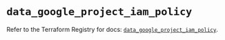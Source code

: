 # `data_google_project_iam_policy`

Refer to the Terraform Registry for docs: [`data_google_project_iam_policy`](https://registry.terraform.io/providers/hashicorp/google-beta/5.23.0/docs/data-sources/google_project_iam_policy).
